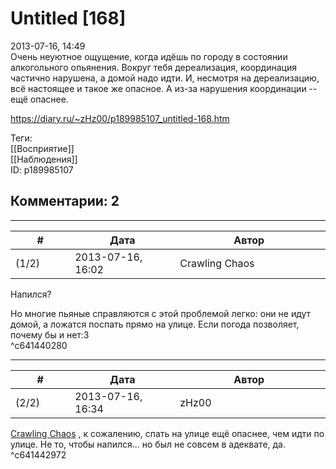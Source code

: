 Untitled [168]
==============

  
2013-07-16, 14:49  
 Очень неуютное ощущение, когда идёшь по городу в состоянии алкогольного опьянения. Вокруг тебя дереализация, координация частично нарушена, а домой надо идти. И, несмотря на дереализацию, всё настоящее и такое же опасное. А из-за нарушения координации -- ещё опаснее.   
  
<https://diary.ru/~zHz00/p189985107_untitled-168.htm>  
  
Теги:  
[[Восприятие]]  
[[Наблюдения]]  
ID: p189985107  


Комментарии: 2
--------------

  


---



|         #         |              Дата              |                     Автор                     |           ID           |
| --- | --- | --- | --- |
| (1/2) | 2013-07-16, 16:02 | Crawling Chaos | c641440280 |

  
 Напился?   
   
 Но многие пьяные справляются с этой проблемой легко: они не идут домой, а ложатся поспать прямо на улице. Если погода позволяет, почему бы и нет:3   
 ^c641440280

---



|         #         |              Дата              |                     Автор                     |           ID           |
| --- | --- | --- | --- |
| (2/2) | 2013-07-16, 16:34 | zHz00 | c641442972 |

  
  [Crawling Chaos](http://degozaru.diary.ru "de gozaru")  , к сожалению, спать на улице ещё опаснее, чем идти по улице. Не то, чтобы напился... но был не совсем в адеквате, да.   
 ^c641442972